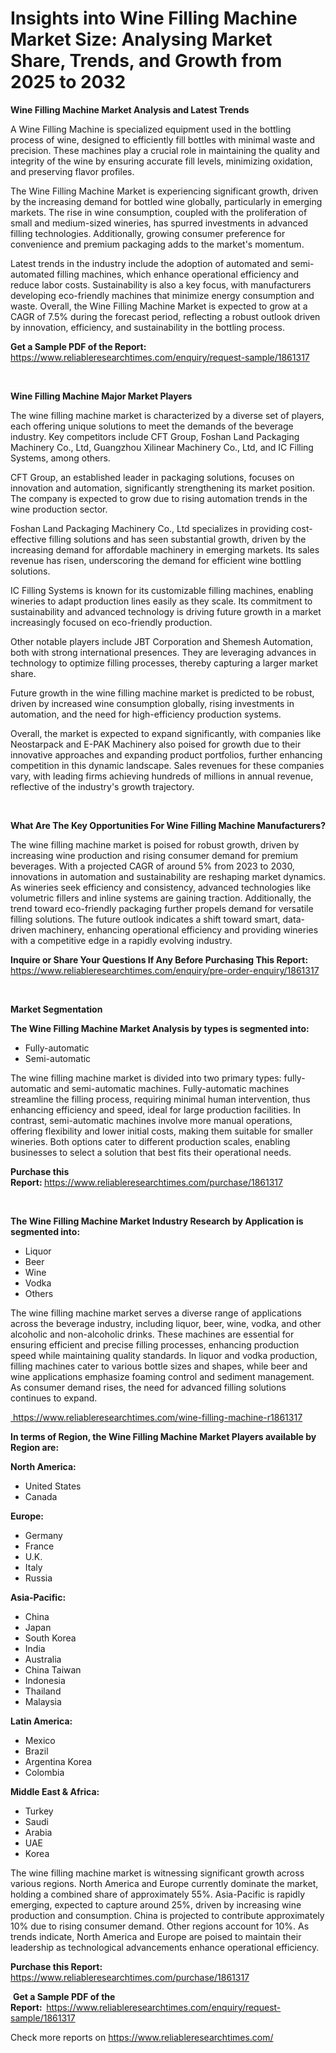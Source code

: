 <p><h1>Insights into Wine Filling Machine Market Size: Analysing Market Share, Trends, and Growth from 2025 to 2032</h1></p><p><strong>Wine Filling Machine Market Analysis and Latest Trends</strong></p>
<p><p>A Wine Filling Machine is specialized equipment used in the bottling process of wine, designed to efficiently fill bottles with minimal waste and precision. These machines play a crucial role in maintaining the quality and integrity of the wine by ensuring accurate fill levels, minimizing oxidation, and preserving flavor profiles. </p><p>The Wine Filling Machine Market is experiencing significant growth, driven by the increasing demand for bottled wine globally, particularly in emerging markets. The rise in wine consumption, coupled with the proliferation of small and medium-sized wineries, has spurred investments in advanced filling technologies. Additionally, growing consumer preference for convenience and premium packaging adds to the market's momentum.</p><p>Latest trends in the industry include the adoption of automated and semi-automated filling machines, which enhance operational efficiency and reduce labor costs. Sustainability is also a key focus, with manufacturers developing eco-friendly machines that minimize energy consumption and waste. Overall, the Wine Filling Machine Market is expected to grow at a CAGR of 7.5% during the forecast period, reflecting a robust outlook driven by innovation, efficiency, and sustainability in the bottling process.</p></p>
<p><strong>Get a Sample PDF of the Report:&nbsp;</strong> <a href="https://www.reliableresearchtimes.com/enquiry/request-sample/1861317?utm_campaign=2186&utm_medium=2&utm_source=Github&utm_content=ia&utm_term=11042025&utm_id=wine-filling-machine">https://www.reliableresearchtimes.com/enquiry/request-sample/1861317</a></p>
<p>&nbsp;</p>
<p><strong>Wine Filling Machine Major Market Players</strong></p>
<p><p>The wine filling machine market is characterized by a diverse set of players, each offering unique solutions to meet the demands of the beverage industry. Key competitors include CFT Group, Foshan Land Packaging Machinery Co., Ltd, Guangzhou Xilinear Machinery Co., Ltd, and IC Filling Systems, among others. </p><p>CFT Group, an established leader in packaging solutions, focuses on innovation and automation, significantly strengthening its market position. The company is expected to grow due to rising automation trends in the wine production sector.</p><p>Foshan Land Packaging Machinery Co., Ltd specializes in providing cost-effective filling solutions and has seen substantial growth, driven by the increasing demand for affordable machinery in emerging markets. Its sales revenue has risen, underscoring the demand for efficient wine bottling solutions.</p><p>IC Filling Systems is known for its customizable filling machines, enabling wineries to adapt production lines easily as they scale. Its commitment to sustainability and advanced technology is driving future growth in a market increasingly focused on eco-friendly production.</p><p>Other notable players include JBT Corporation and Shemesh Automation, both with strong international presences. They are leveraging advances in technology to optimize filling processes, thereby capturing a larger market share. </p><p>Future growth in the wine filling machine market is predicted to be robust, driven by increased wine consumption globally, rising investments in automation, and the need for high-efficiency production systems. </p><p>Overall, the market is expected to expand significantly, with companies like Neostarpack and E-PAK Machinery also poised for growth due to their innovative approaches and expanding product portfolios, further enhancing competition in this dynamic landscape. Sales revenues for these companies vary, with leading firms achieving hundreds of millions in annual revenue, reflective of the industry's growth trajectory.</p></p>
<p>&nbsp;</p>
<p><strong>What Are The Key Opportunities For Wine Filling Machine Manufacturers?</strong></p>
<p><p>The wine filling machine market is poised for robust growth, driven by increasing wine production and rising consumer demand for premium beverages. With a projected CAGR of around 5% from 2023 to 2030, innovations in automation and sustainability are reshaping market dynamics. As wineries seek efficiency and consistency, advanced technologies like volumetric fillers and inline systems are gaining traction. Additionally, the trend toward eco-friendly packaging further propels demand for versatile filling solutions. The future outlook indicates a shift toward smart, data-driven machinery, enhancing operational efficiency and providing wineries with a competitive edge in a rapidly evolving industry.</p></p>
<p><strong>Inquire or Share Your Questions If Any Before Purchasing This Report:</strong> <a href="https://www.reliableresearchtimes.com/enquiry/pre-order-enquiry/1861317?utm_campaign=2186&utm_medium=2&utm_source=Github&utm_content=ia&utm_term=11042025&utm_id=wine-filling-machine">https://www.reliableresearchtimes.com/enquiry/pre-order-enquiry/1861317</a></p>
<p>&nbsp;</p>
<p><strong>Market Segmentation</strong></p>
<p><strong>The Wine Filling Machine Market Analysis by types is segmented into:</strong></p>
<p><ul><li>Fully-automatic</li><li>Semi-automatic</li></ul></p>
<p><p>The wine filling machine market is divided into two primary types: fully-automatic and semi-automatic machines. Fully-automatic machines streamline the filling process, requiring minimal human intervention, thus enhancing efficiency and speed, ideal for large production facilities. In contrast, semi-automatic machines involve more manual operations, offering flexibility and lower initial costs, making them suitable for smaller wineries. Both options cater to different production scales, enabling businesses to select a solution that best fits their operational needs.</p></p>
<p><strong>Purchase this Report:&nbsp;</strong><a href="https://www.reliableresearchtimes.com/purchase/1861317?utm_campaign=2186&utm_medium=2&utm_source=Github&utm_content=ia&utm_term=11042025&utm_id=wine-filling-machine">https://www.reliableresearchtimes.com/purchase/1861317</a></p>
<p>&nbsp;</p>
<p><strong>The Wine Filling Machine Market Industry Research by Application is segmented into:</strong></p>
<p><ul><li>Liquor</li><li>Beer</li><li>Wine</li><li>Vodka</li><li>Others</li></ul></p>
<p><p>The wine filling machine market serves a diverse range of applications across the beverage industry, including liquor, beer, wine, vodka, and other alcoholic and non-alcoholic drinks. These machines are essential for ensuring efficient and precise filling processes, enhancing production speed while maintaining quality standards. In liquor and vodka production, filling machines cater to various bottle sizes and shapes, while beer and wine applications emphasize foaming control and sediment management. As consumer demand rises, the need for advanced filling solutions continues to expand.</p></p>
<p><a href="https://www.reliableresearchtimes.com/wine-filling-machine-r1861317?utm_campaign=2186&utm_medium=2&utm_source=Github&utm_content=ia&utm_term=11042025&utm_id=wine-filling-machine">&nbsp;https://www.reliableresearchtimes.com/wine-filling-machine-r1861317</a></p>
<p><strong>In terms of Region, the Wine Filling Machine Market Players available by Region are:</strong></p>
<p>
    <p> <strong> North America: </strong>
        <ul>
            <li>United States</li>
            <li>Canada</li>
        </ul>
        </p> 
    <p> <strong> Europe: </strong>
        <ul>
            <li>Germany</li>
            <li>France</li>
            <li>U.K.</li>
            <li>Italy</li>
            <li>Russia</li>
        </ul>
        </p> 
    <p> <strong> Asia-Pacific: </strong>
        <ul>
            <li>China</li>
            <li>Japan</li>
            <li>South Korea</li>
            <li>India</li>
            <li>Australia</li>
            <li>China Taiwan</li>
            <li>Indonesia</li>
            <li>Thailand</li>
            <li>Malaysia</li>
        </ul>
        </p> 
    <p> <strong> Latin America: </strong>
        <ul>
            <li>Mexico</li>
            <li>Brazil</li>
            <li>Argentina Korea</li>
            <li>Colombia</li>
        </ul>
        </p> 
    <p> <strong> Middle East & Africa: </strong>
        <ul>
            <li>Turkey</li>
            <li>Saudi</li>
            <li>Arabia</li>
            <li>UAE</li>
            <li>Korea</li>
        </ul>
    </p>
    </p>
<p><p>The wine filling machine market is witnessing significant growth across various regions. North America and Europe currently dominate the market, holding a combined share of approximately 55%. Asia-Pacific is rapidly emerging, expected to capture around 25%, driven by increasing wine production and consumption. China is projected to contribute approximately 10% due to rising consumer demand. Other regions account for 10%. As trends indicate, North America and Europe are poised to maintain their leadership as technological advancements enhance operational efficiency.</p></p>
<p><strong>Purchase this Report: </strong><a href="https://www.reliableresearchtimes.com/purchase/1861317?utm_campaign=2186&utm_medium=2&utm_source=Github&utm_content=ia&utm_term=11042025&utm_id=wine-filling-machine">https://www.reliableresearchtimes.com/purchase/1861317</a></p>
<p>&nbsp;<strong>Get a Sample PDF of the Report:&nbsp;&nbsp;</strong><a href="https://www.reliableresearchtimes.com/enquiry/request-sample/1861317?utm_campaign=2186&utm_medium=2&utm_source=Github&utm_content=ia&utm_term=11042025&utm_id=wine-filling-machine">https://www.reliableresearchtimes.com/enquiry/request-sample/1861317</a></p>
<p><strong></strong></p>
<p>Check more reports on <a href="https://www.reliableresearchtimes.com/?utm_campaign=2186&utm_medium=2&utm_source=Github&utm_content=ia&utm_term=11042025&utm_id=wine-filling-machine">https://www.reliableresearchtimes.com/</a></p>